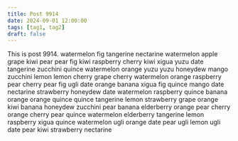 ```yaml
---
title: Post 9914
date: 2024-09-01 12:00:00
tags: [tag1, tag2]
draft: false
---
```

This is post 9914.
watermelon
fig
tangerine
nectarine
watermelon
apple
grape
kiwi
pear
pear
fig
kiwi
raspberry
cherry
kiwi
xigua
yuzu
date
tangerine
zucchini
quince
watermelon
orange
yuzu
yuzu
honeydew
mango
zucchini
lemon
lemon
cherry
grape
cherry
watermelon
orange
raspberry
pear
cherry
pear
fig
ugli
date
orange
banana
xigua
fig
quince
mango
date
nectarine
strawberry
honeydew
date
watermelon
raspberry
quince
banana
orange
orange
quince
quince
tangerine
lemon
strawberry
grape
orange
kiwi
banana
honeydew
zucchini
pear
banana
elderberry
orange
pear
cherry
orange
cherry
pear
quince
watermelon
elderberry
tangerine
lemon
raspberry
xigua
quince
watermelon
ugli
orange
date
pear
ugli
lemon
ugli
date
pear
kiwi
strawberry
nectarine
